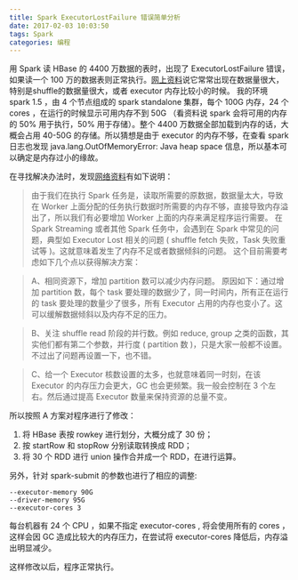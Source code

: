 ```yaml
---
title: Spark ExecutorLostFailure 错误简单分析
date: 2017-02-03 10:03:50
tags: Spark
categories: 编程
---
```


用 Spark 读 HBase 的 4400 万数据的表时，出现了 ExecutorLostFailure 错误，如果读一个 100 万的数据表则正常执行。[网上资料](https://www.zybuluo.com/xtccc/note/254078)说它常常出现在数据量很大，特别是shuffle的数据量很大，或者 executor 内存比较小的时候。
我的环境 spark 1.5 ，由 4 个节点组成的 spark standalone 集群，每个 100G 内存，24 个 cores ，在运行的时候显示可用内存不到 50G （看资料说 spark 会将可用的内存的 50% 用于执行，50% 用于存储）。整个 4400 万数据全部加载到内存的话，大概会占用 40-50G 的存储。所以猜想是由于 executor 的内存不够，在查看 spark 日志也发现 java.lang.OutOfMemoryError: Java heap space 信息，所以基本可以确定是内存过小的缘故。

在寻找解决办法时，发现[网络资料](https://my.oschina.net/tearsky/blog/629201)有如下说明：
>由于我们在执行 Spark 任务是，读取所需要的原数据，数据量太大，导致在 Worker 上面分配的任务执行数据时所需要的内存不够，直接导致内存溢出了，所以我们有必要增加 Worker 上面的内存来满足程序运行需要。
在 Spark Streaming 或者其他 Spark 任务中，会遇到在 Spark 中常见的问题，典型如 Executor Lost 相关的问题 ( shuffle fetch 失败，Task 失败重试等 )。这就意味着发生了内存不足或者数据倾斜的问题。
这个目前需要考虑如下几个点以获得解决方案：

>A、相同资源下，增加 partition 数可以减少内存问题。 原因如下：通过增加 partition 数，每个 task 要处理的数据少了，同一时间内，所有正在运行的 task 要处理的数量少了很多，所有 Executor 占用的内存也变小了。这可以缓解数据倾斜以及内存不足的压力。

>B、关注 shuffle read 阶段的并行数。例如 reduce, group 之类的函数，其实他们都有第二个参数，并行度 ( partition 数 )，只是大家一般都不设置。不过出了问题再设置一下，也不错。

>C、给一个 Executor 核数设置的太多，也就意味着同一时刻，在该 Executor 的内存压力会更大，GC 也会更频繁。我一般会控制在 3 个左右。然后通过提高 Executor 数量来保持资源的总量不变。

所以按照 A 方案对程序进行了修改：
1. 将 HBase 表按 rowkey 进行划分，大概分成了 30 份；
2. 按 startRow 和 stopRow 分别读取转换成 RDD；
3. 将 30 个 RDD 进行 union 操作合并成一个 RDD，在进行运算。

另外，针对 spark-submit 的参数也进行了相应的调整:
```
--executor-memory 90G
--driver-memory 95G
--executor-cores 3
```
每台机器有 24 个 CPU ，如果不指定 executor-cores , 将会使用所有的 cores ，这样会因 GC 造成比较大的内存压力，在尝试将 executor-cores 降低后，内存溢出明显减少。

这样修改以后，程序正常执行。
